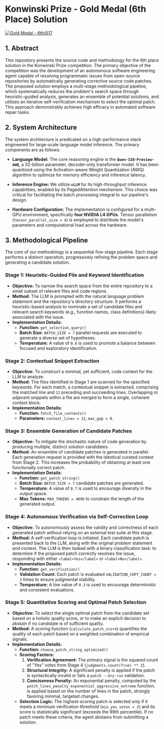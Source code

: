 # Konwinski Prize - Gold Medal (6th Place) Solution

[![Gold Medal - 6th/617](https://img.shields.io/badge/Konwinski%20Prize-6th%20Place%20%2F%20617%20(Gold%20Medal)-FFD700)]([https://www.kaggle.com/competitions/konwinski-prize][(https://www.kaggle.com/certification/competitions/quannguyn12/konwinski-prize)](https://www.kaggle.com/competitions/konwinski-prize/leaderboard))

## 1. Abstract

This repository presents the source code and methodology for the 6th place solution in the Konwinski Prize competition. The primary objective of the competition was the development of an autonomous software engineering agent capable of resolving programmatic issues from open-source repositories by automatically generating corrective source code patches. The proposed solution employs a multi-stage methodological pipeline, which systematically reduces the problem's search space through heuristic-guided analysis, generates an ensemble of potential solutions, and utilizes an iterative self-verification mechanism to select the optimal patch. This approach demonstrably achieves high efficacy in automated software repair tasks.

## 2. System Architecture

The system architecture is predicated on a high-performance stack engineered for large-scale language model inference. The primary components are as follows:

*   **Language Model:** The core reasoning engine is the **`Qwen-32B-Preview-AWQ`**, a 32-billion parameter, decoder-only transformer model. It has been quantized using the Activation-aware Weight Quantization (AWQ) algorithm to optimize for memory efficiency and inference latency.

*   **Inference Engine:** We utilize **`vLLM`** for its high-throughput inference capabilities, enabled by its PagedAttention mechanism. This choice was critical for facilitating the batch processing integral to our pipeline's design.

*   **Hardware Configuration:** The implementation is configured for a multi-GPU environment, specifically **four NVIDIA L4 GPUs**. Tensor parallelism (`tensor_parallel_size = 4`) is employed to distribute the model's parameters and computational load across the hardware.

## 3. Methodological Pipeline

The core of our methodology is a sequential five-stage pipeline. Each stage performs a distinct operation, progressively refining the problem space and generating a candidate solution.

### Stage 1: Heuristic-Guided File and Keyword Identification

*   **Objective:** To narrow the search space from the entire repository to a small subset of relevant files and code regions.
*   **Method:** The LLM is prompted with the natural language problem statement and the repository's directory structure. It performs a heuristic-based analysis to nominate a set of candidate files and relevant search keywords (e.g., function names, class definitions) likely associated with the issue.
*   **Implementation Details:**
    *   **Function:** `get_selection_query()`
    *   **Batch Size:** `BATCH_SIZE = 7` parallel requests are executed to generate a diverse set of hypotheses.
    *   **Temperature:** A value of `0.6` is used to promote a balance between focused and exploratory identification.

### Stage 2: Contextual Snippet Extraction

*   **Objective:** To construct a minimal, yet sufficient, code context for the LLM to analyze.
*   **Method:** The files identified in Stage 1 are scanned for the specified keywords. For each match, a contextual snippet is extracted, comprising the matched line and `12` preceding and succeeding lines. Overlapping or adjacent snippets within a file are merged to form a single, coherent context block.
*   **Implementation Details:**
    *   **Function:** `fetch_file_contents()`
    *   **Parameters:** `context_lines = 12`, `max_gap = 0`.

### Stage 3: Ensemble Generation of Candidate Patches

*   **Objective:** To mitigate the stochastic nature of code generation by producing multiple, distinct solution candidates.
*   **Method:** An ensemble of candidate patches is generated in parallel. Each generation request is provided with the identical curated context from Stage 2. This increases the probability of obtaining at least one functionally correct patch.
*   **Implementation Details:**
    *   **Function:** `get_patch_string()`
    *   **Batch Size:** `BATCH_SIZE = 7` candidate patches are generated.
    *   **Temperature:** A value of `0.7` is used to encourage diversity in the output space.
    *   **Max Tokens:** `MAX_TOKENS = 4096` to constrain the length of the generated output.

### Stage 4: Autonomous Verification via Self-Correction Loop

*   **Objective:** To autonomously assess the validity and correctness of each generated patch without relying on an external test suite at this stage.
*   **Method:** A self-verification loop is initiated. Each candidate patch is presented back to the LLM, along with the original problem statement and context. The LLM is then tasked with a binary classification task: to determine if the proposed patch correctly resolves the issue, responding with either `<label>Yes</label>` or `<label>No</label>`.
*   **Implementation Details:**
    *   **Function:** `get_verification()`
    *   **Validation Count:** Each patch is evaluated `VALIDATION_COPY_COUNT = 3` times to ensure judgmental stability.
    *   **Temperature:** A low value of `0.3` is used to encourage deterministic and consistent evaluations.

### Stage 5: Quantitative Scoring and Optimal Patch Selection

*   **Objective:** To select the single optimal patch from the candidate set based on a holistic quality score, or to make an explicit decision to abstain if no candidate is of sufficient quality.
*   **Method:** A scoring function (`calculate_patch_score`) quantifies the quality of each patch based on a weighted combination of empirical signals.
*   **Implementation Details:**
    *   **Function:** `choose_patch_string_optimized()`
    *   **Scoring Factors:**
        1.  **Verification Agreement:** The primary signal is the squared count of "Yes" votes from Stage 4 (`judgments.count(True) ** 2`).
        2.  **Structural Integrity:** A significant penalty is applied if the patch is syntactically invalid or fails a `patch --dry-run` validation.
        3.  **Conciseness Penalty:** An exponential penalty, computed by the `patch_lines_penalty_exponential_aggressive_extreme` function, is applied based on the number of lines in the patch, strongly favoring minimal, targeted changes.
    *   **Selection Logic:** The highest-scoring patch is selected only if it meets a minimum verification threshold (`min_yes_votes = 2`) and its score is statistically significant (exceeds the 99th percentile). If no patch meets these criteria, the agent abstains from submitting a solution.



